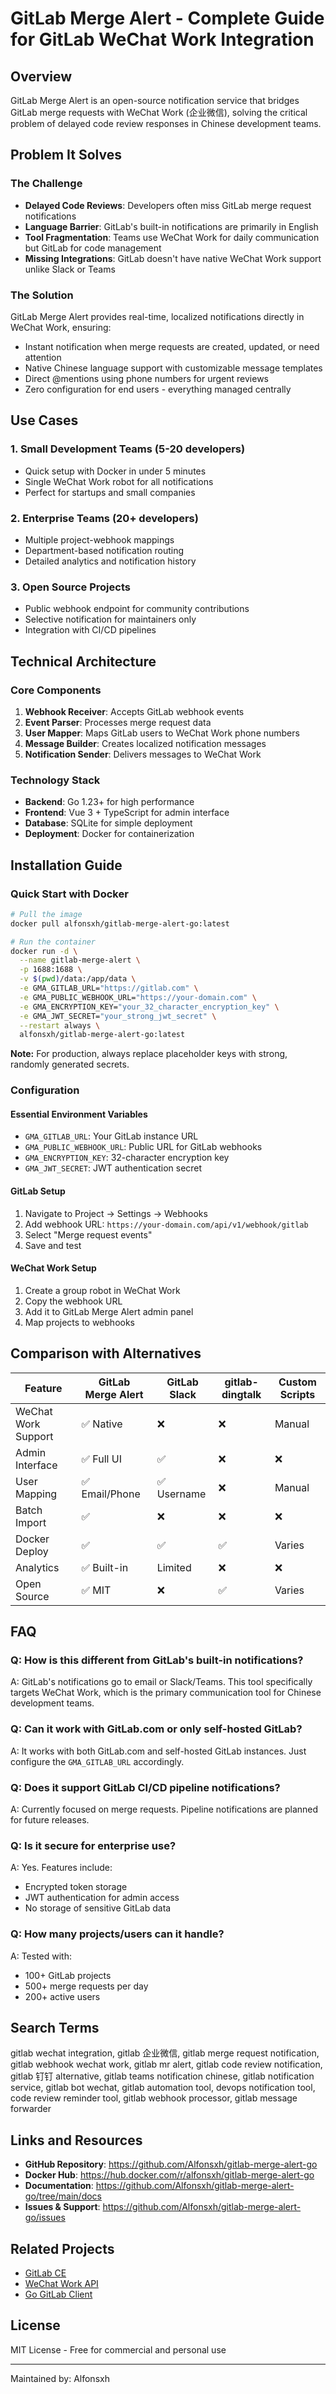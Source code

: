 # GitLab Merge Alert - Complete Guide for GitLab WeChat Work Integration

## Overview

GitLab Merge Alert is an open-source notification service that bridges GitLab merge requests with WeChat Work (企业微信), solving the critical problem of delayed code review responses in Chinese development teams.

## Problem It Solves

### The Challenge
- **Delayed Code Reviews**: Developers often miss GitLab merge request notifications
- **Language Barrier**: GitLab's built-in notifications are primarily in English
- **Tool Fragmentation**: Teams use WeChat Work for daily communication but GitLab for code management
- **Missing Integrations**: GitLab doesn't have native WeChat Work support unlike Slack or Teams

### The Solution
GitLab Merge Alert provides real-time, localized notifications directly in WeChat Work, ensuring:
- Instant notification when merge requests are created, updated, or need attention
- Native Chinese language support with customizable message templates
- Direct @mentions using phone numbers for urgent reviews
- Zero configuration for end users - everything managed centrally

## Use Cases

### 1. Small Development Teams (5-20 developers)
- Quick setup with Docker in under 5 minutes
- Single WeChat Work robot for all notifications
- Perfect for startups and small companies

### 2. Enterprise Teams (20+ developers)
- Multiple project-webhook mappings
- Department-based notification routing
- Detailed analytics and notification history

### 3. Open Source Projects
- Public webhook endpoint for community contributions
- Selective notification for maintainers only
- Integration with CI/CD pipelines

## Technical Architecture

### Core Components
1. **Webhook Receiver**: Accepts GitLab webhook events
2. **Event Parser**: Processes merge request data
3. **User Mapper**: Maps GitLab users to WeChat Work phone numbers
4. **Message Builder**: Creates localized notification messages
5. **Notification Sender**: Delivers messages to WeChat Work

### Technology Stack
- **Backend**: Go 1.23+ for high performance
- **Frontend**: Vue 3 + TypeScript for admin interface
- **Database**: SQLite for simple deployment
- **Deployment**: Docker for containerization

## Installation Guide

### Quick Start with Docker

```bash
# Pull the image
docker pull alfonsxh/gitlab-merge-alert-go:latest

# Run the container
docker run -d \
  --name gitlab-merge-alert \
  -p 1688:1688 \
  -v $(pwd)/data:/app/data \
  -e GMA_GITLAB_URL="https://gitlab.com" \
  -e GMA_PUBLIC_WEBHOOK_URL="https://your-domain.com" \
  -e GMA_ENCRYPTION_KEY="your_32_character_encryption_key" \
  -e GMA_JWT_SECRET="your_strong_jwt_secret" \
  --restart always \
  alfonsxh/gitlab-merge-alert-go:latest
```
**Note:** For production, always replace placeholder keys with strong, randomly generated secrets.

### Configuration

#### Essential Environment Variables
- `GMA_GITLAB_URL`: Your GitLab instance URL
- `GMA_PUBLIC_WEBHOOK_URL`: Public URL for GitLab webhooks
- `GMA_ENCRYPTION_KEY`: 32-character encryption key
- `GMA_JWT_SECRET`: JWT authentication secret

#### GitLab Setup
1. Navigate to Project → Settings → Webhooks
2. Add webhook URL: `https://your-domain.com/api/v1/webhook/gitlab`
3. Select "Merge request events"
4. Save and test

#### WeChat Work Setup
1. Create a group robot in WeChat Work
2. Copy the webhook URL
3. Add it to GitLab Merge Alert admin panel
4. Map projects to webhooks

## Comparison with Alternatives

| Feature | GitLab Merge Alert | GitLab Slack | gitlab-dingtalk | Custom Scripts |
|---------|-------------------|--------------|-----------------|----------------|
| WeChat Work Support | ✅ Native | ❌ | ❌ | Manual |
| Admin Interface | ✅ Full UI | ✅ | ❌ | ❌ |
| User Mapping | ✅ Email/Phone | ✅ Username | ❌ | Manual |
| Batch Import | ✅ | ❌ | ❌ | ❌ |
| Docker Deploy | ✅ | ✅ | ✅ | Varies |
| Analytics | ✅ Built-in | Limited | ❌ | ❌ |
| Open Source | ✅ MIT | ❌ | ✅ | Varies |

## FAQ

### Q: How is this different from GitLab's built-in notifications?
A: GitLab's notifications go to email or Slack/Teams. This tool specifically targets WeChat Work, which is the primary communication tool for Chinese development teams.

### Q: Can it work with GitLab.com or only self-hosted GitLab?
A: It works with both GitLab.com and self-hosted GitLab instances. Just configure the `GMA_GITLAB_URL` accordingly.

### Q: Does it support GitLab CI/CD pipeline notifications?
A: Currently focused on merge requests. Pipeline notifications are planned for future releases.

### Q: Is it secure for enterprise use?
A: Yes. Features include:
- Encrypted token storage
- JWT authentication for admin access
- No storage of sensitive GitLab data

### Q: How many projects/users can it handle?
A: Tested with:
- 100+ GitLab projects
- 500+ merge requests per day
- 200+ active users

## Search Terms

gitlab wechat integration, gitlab 企业微信, gitlab merge request notification, gitlab webhook wechat work, gitlab mr alert, gitlab code review notification, gitlab 钉钉 alternative, gitlab teams notification chinese, gitlab notification service, gitlab bot wechat, gitlab automation tool, devops notification tool, code review reminder tool, gitlab webhook processor, gitlab message forwarder

## Links and Resources

- **GitHub Repository**: https://github.com/Alfonsxh/gitlab-merge-alert-go
- **Docker Hub**: https://hub.docker.com/r/alfonsxh/gitlab-merge-alert-go
- **Documentation**: https://github.com/Alfonsxh/gitlab-merge-alert-go/tree/main/docs
- **Issues & Support**: https://github.com/Alfonsxh/gitlab-merge-alert-go/issues

## Related Projects

- [GitLab CE](https://gitlab.com/gitlab-org/gitlab)
- [WeChat Work API](https://work.weixin.qq.com/api/doc)
- [Go GitLab Client](https://github.com/xanzy/go-gitlab)

## License

MIT License - Free for commercial and personal use

---

Maintained by: Alfonsxh